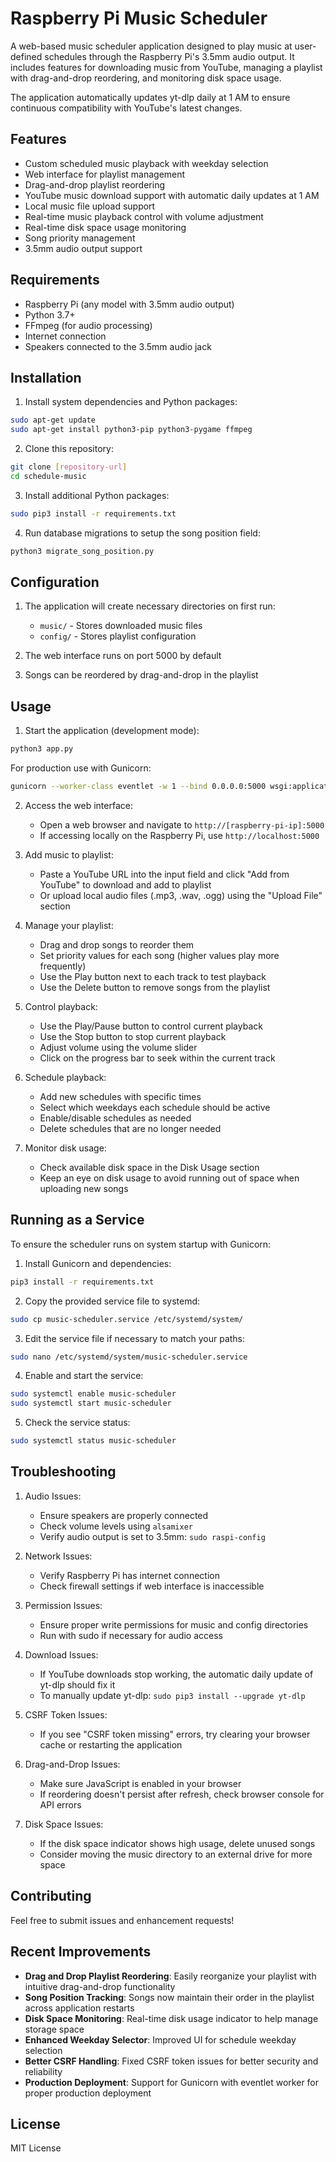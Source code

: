 # Raspberry Pi Music Scheduler

A web-based music scheduler application designed to play music at user-defined schedules through the Raspberry Pi's 3.5mm audio output. It includes features for downloading music from YouTube, managing a playlist with drag-and-drop reordering, and monitoring disk space usage.

The application automatically updates yt-dlp daily at 1 AM to ensure continuous compatibility with YouTube's latest changes.

## Features

- Custom scheduled music playback with weekday selection
- Web interface for playlist management
- Drag-and-drop playlist reordering
- YouTube music download support with automatic daily updates at 1 AM
- Local music file upload support
- Real-time music playback control with volume adjustment
- Real-time disk space usage monitoring
- Song priority management
- 3.5mm audio output support

## Requirements

- Raspberry Pi (any model with 3.5mm audio output)
- Python 3.7+
- FFmpeg (for audio processing)
- Internet connection
- Speakers connected to the 3.5mm audio jack

## Installation

1. Install system dependencies and Python packages:

```bash
sudo apt-get update
sudo apt-get install python3-pip python3-pygame ffmpeg
```

2. Clone this repository:

```bash
git clone [repository-url]
cd schedule-music
```

3. Install additional Python packages:

```bash
sudo pip3 install -r requirements.txt
```

4. Run database migrations to setup the song position field:

```bash
python3 migrate_song_position.py
```

## Configuration

1. The application will create necessary directories on first run:

   - `music/` - Stores downloaded music files
   - `config/` - Stores playlist configuration

2. The web interface runs on port 5000 by default
   
3. Songs can be reordered by drag-and-drop in the playlist

## Usage

1. Start the application (development mode):

```bash
python3 app.py
```

For production use with Gunicorn:

```bash
gunicorn --worker-class eventlet -w 1 --bind 0.0.0.0:5000 wsgi:application
```

2. Access the web interface:

   - Open a web browser and navigate to `http://[raspberry-pi-ip]:5000`
   - If accessing locally on the Raspberry Pi, use `http://localhost:5000`

3. Add music to playlist:

   - Paste a YouTube URL into the input field and click "Add from YouTube" to download and add to playlist
   - Or upload local audio files (.mp3, .wav, .ogg) using the "Upload File" section

4. Manage your playlist:
   - Drag and drop songs to reorder them
   - Set priority values for each song (higher values play more frequently)
   - Use the Play button next to each track to test playback
   - Use the Delete button to remove songs from the playlist

5. Control playback:
   - Use the Play/Pause button to control current playback
   - Use the Stop button to stop current playback
   - Adjust volume using the volume slider
   - Click on the progress bar to seek within the current track

6. Schedule playback:
   - Add new schedules with specific times
   - Select which weekdays each schedule should be active
   - Enable/disable schedules as needed
   - Delete schedules that are no longer needed

7. Monitor disk usage:
   - Check available disk space in the Disk Usage section
   - Keep an eye on disk usage to avoid running out of space when uploading new songs

## Running as a Service

To ensure the scheduler runs on system startup with Gunicorn:

1. Install Gunicorn and dependencies:

```bash
pip3 install -r requirements.txt
```

2. Copy the provided service file to systemd:

```bash
sudo cp music-scheduler.service /etc/systemd/system/
```

3. Edit the service file if necessary to match your paths:

```bash
sudo nano /etc/systemd/system/music-scheduler.service
```

4. Enable and start the service:

```bash
sudo systemctl enable music-scheduler
sudo systemctl start music-scheduler
```

5. Check the service status:

```bash
sudo systemctl status music-scheduler
```

## Troubleshooting

1. Audio Issues:

   - Ensure speakers are properly connected
   - Check volume levels using `alsamixer`
   - Verify audio output is set to 3.5mm: `sudo raspi-config`

2. Network Issues:

   - Verify Raspberry Pi has internet connection
   - Check firewall settings if web interface is inaccessible

3. Permission Issues:

   - Ensure proper write permissions for music and config directories
   - Run with sudo if necessary for audio access

4. Download Issues:
   - If YouTube downloads stop working, the automatic daily update of yt-dlp should fix it
   - To manually update yt-dlp: `sudo pip3 install --upgrade yt-dlp`

5. CSRF Token Issues:
   - If you see "CSRF token missing" errors, try clearing your browser cache or restarting the application

6. Drag-and-Drop Issues:
   - Make sure JavaScript is enabled in your browser
   - If reordering doesn't persist after refresh, check browser console for API errors

7. Disk Space Issues:
   - If the disk space indicator shows high usage, delete unused songs
   - Consider moving the music directory to an external drive for more space

## Contributing

Feel free to submit issues and enhancement requests!

## Recent Improvements

- **Drag and Drop Playlist Reordering**: Easily reorganize your playlist with intuitive drag-and-drop functionality
- **Song Position Tracking**: Songs now maintain their order in the playlist across application restarts
- **Disk Space Monitoring**: Real-time disk usage indicator to help manage storage space
- **Enhanced Weekday Selector**: Improved UI for schedule weekday selection
- **Better CSRF Handling**: Fixed CSRF token issues for better security and reliability
- **Production Deployment**: Support for Gunicorn with eventlet worker for proper production deployment

## License

MIT License
